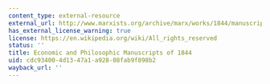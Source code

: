 ```yaml
---
content_type: external-resource
external_url: http://www.marxists.org/archive/marx/works/1844/manuscripts/preface.htm
has_external_license_warning: true
license: https://en.wikipedia.org/wiki/All_rights_reserved
status: ''
title: Economic and Philosophic Manuscripts of 1844
uid: cdc93400-4d13-47a1-a928-08fab9f898b2
wayback_url: ''
---
```

